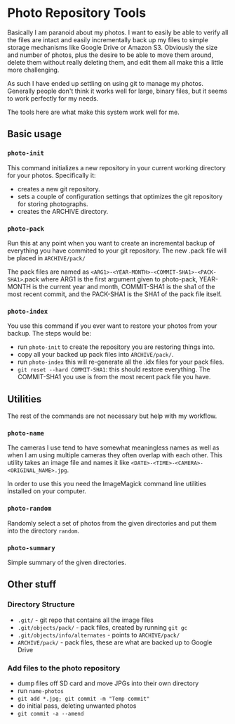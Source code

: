 # Photo Repository Tools

Basically I am paranoid about my photos. I want to easily be able to verify all
the files are intact and easily incrementally back up my files to simple
storage mechanisms like Google Drive or Amazon S3. Obviously the size and
number of photos, plus the desire to be able to move them around, delete them
without really deleting them, and edit them all make this a little more
challenging.

As such I have ended up settling on using git to manage my photos. Generally
people don't think it works well for large, binary files, but it seems to work
perfectly for my needs.

The tools here are what make this system work well for me.

## Basic usage

### `photo-init`

This command initializes a new repository in your current working directory
for your photos. Specifically it:

- creates a new git repository.
- sets a couple of configuration settings that optimizes the git repository for
  storing photographs.
- creates the ARCHIVE directory.


### `photo-pack`

Run this at any point when you want to create an incremental backup of
everything you have commited to your git repository. The new .pack file will be
placed in `ARCHIVE/pack/`

The pack files are named as
`<ARG1>-<YEAR-MONTH>-<COMMIT-SHA1>-<PACK-SHA1>`.pack where ARG1 is the first
argument given to photo-pack, YEAR-MONTH is the current year and month,
COMMIT-SHA1 is the sha1 of the most recent commit, and the PACK-SHA1 is the
SHA1 of the pack file itself.


### `photo-index`

You use this command if you ever want to restore your photos from your backup.
The steps would be:

- run `photo-init` to create the repository you are restoring things into.
- copy all your backed up pack files into `ARCHIVE/pack/`.
- run `photo-index` this will re-generate all the .idx files for your pack
  files.
- `git reset --hard COMMIT-SHA1`: this should restore everything. The
  COMMIT-SHA1 you use is from the most recent pack file you have.


## Utilities

The rest of the commands are not necessary but help with my workflow.


### `photo-name`

The cameras I use tend to have somewhat meaningless names as well as when I am
using multiple cameras they often overlap with each other. This utility takes
an image file and names it like `<DATE>-<TIME>-<CAMERA>-<ORIGINAL_NAME>.jpg`.

In order to use this you need the ImageMagick command line utilities installed
on your computer.


### `photo-random`

Randomly select a set of photos from the given directories and put them into
the directory `random`.


### `photo-summary`

Simple summary of the given directories.


## Other stuff

### Directory Structure

- `.git/` - git repo that contains all the image files
- `.git/objects/pack/` - pack files, created by running `git gc`
- `.git/objects/info/alternates` - points to `ARCHIVE/pack/`
- `ARCHIVE/pack/` - pack files, these are what are backed up to Google Drive


### Add files to the photo repository

- dump files off SD card and move JPGs into their own directory
- run `name-photos`
- `git add *.jpg; git commit -m "Temp commit"`
- do initial pass, deleting unwanted photos
- `git commit -a --amend`
